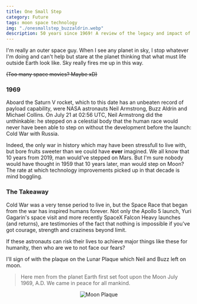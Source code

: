 ```yaml
---
title: One Small Step
category: Future
tags: moon space technology
img: "./onesmallstep_buzzaldrin.webp"
description: 50 years since 1969! A review of the legacy and impact of Apollo 11.
---
```



I'm really an outer space guy. When I see any planet in sky, I stop whatever I'm doing and can't help but stare at the planet thinking that what must life outside Earth look like. Sky really fires me up in this way.

~~(Too many space movies? Maybe xD)~~

### 1969

Aboard the Saturn V rocket, which to this date has an unbeaten record of payload capability, were NASA astronauts Neil Armstrong, Buzz Aldrin and Michael Collins. On July 21 at 02:56 UTC, Neil Armstrong did the unthinkable: he stepped on a celestial body that the human race would never have been able to step on without the development before the launch: Cold War with Russia. 


Indeed, the only war in history which may have been stressfull to live with, but bore fruits sweeter than we could have **ever** imagined. We all know that 10 years from 2019, man would've stepped on Mars. But I'm sure nobody would have thought in 1959 that 10 years later, man would step on Moon? The rate at which technology improvements picked up in that decade is mind boggling. 


### The Takeaway
Cold War was a very tense period to live in, but the Space Race that began from the war has inspired humans forever. Not only the Apollo 5 launch, Yuri Gagarin's space visit and more recently SpaceX Falcon Heavy launches (and returns), are testimonies of the fact that nothing is impossible if you've got courage, strength and craziness beyond limit. 

If these astronauts can risk their lives to achieve major things like these for humanity, then who are we to not face our fears? 

I'll sign of with the plaque on the Lunar Plaque which Neil and Buzz left on moon.

> Here men from the planet Earth first set foot upon the Moon July 1969, A.D. We came in peace for all mankind.

<center><img src="https://pbs.twimg.com/media/D_7dMFEWkAEkmZN.jpg:large" alt="Moon Plaque"></center>